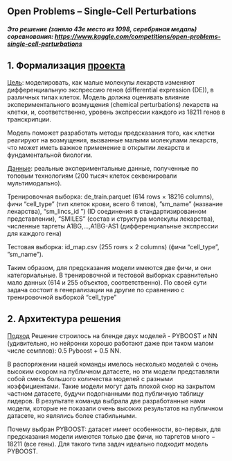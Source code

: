 ## Open Problems – Single-Cell Perturbations
##### Это решение (заняло 43е место из 1098, серебряная медаль) соревнования: https://www.kaggle.com/competitions/open-problems-single-cell-perturbations

## 1. Формализация [проекта](https://www.kaggle.com/competitions/open-problems-single-cell-perturbations/overview)
<ins>Цель</ins>: моделировать, как малые молекулы лекарств изменяют дифференциальную экспрессию генов (differential expression (DE)), в различных типах клеток. Модель должна оценивать влияние экспериментального возмущения (chemical perturbations) лекарств на клетки, и, соответственно, уровень экспрессии каждого из 18211 генов в транскрипции. <br>

Модель поможет разработать методы предсказания того, как клетки реагируют на возмущения, вызванные малыми молекулами лекарств, что может иметь важное применение в открытии лекарств и фундаментальной биологии.

[<ins>Данные</ins>](https://www.kaggle.com/competitions/open-problems-single-cell-perturbations/data): реальные экспериментальные данные, полученные по топовым технологиям (200 тысяч клеток секвенировали мультимодально).<br>

Тренировочная выборка: de_train.parquet (614 rows × 18216 columns), фичи “cell_type” (тип клеток крови, всего 6 типов), ”sm_name” (название лекарства), “sm_lincs_id ”) (ID соединения в стандартизированном представлении), “SMILES” (состав и структура молекулы лекарства), численные таргеты A1BG,…,A1BG-AS1 (дифференциальные экспрессии для каждого гена)<br>

Тестовая выборка: id_map.csv (255 rows × 2 columns) (фичи “cell_type”, ”sm_name”).<br>

Таким образом, для предсказания модели имеются две фичи, и они категориальные. В тренировочной и тестовой выборках сравнительно мало данных (614 и 255 объектов, соответственно). По своей сути задача состоит в генерализации на другие по сравнению с тренировочной выборкой “cell_type”

## 2.	Архитектура решения

<ins>Подход</ins>
Решение строилось на бленде двух моделей - PYBOOST и NN (удивительно, но нейронки хорошо работают даже при таком малом числе семплов): 0.5 Pyboost + 0.5 NN.

В распоряжении нашей команды имелось несколько моделей с очень высоким скором на публичном датасете, но эти модели представляли собой смесь большого количества моделей с разными коэффициентами. Такие модели могут дать плохой скор на закрытом частном датасете, будучи подогнанными под публичную таблицу лидеров. В результате команда выбрала две разработанные нами модели, которые не показали очень высоких результатов на публичном датасете, но являлись более стабильными. 

Почему выбран PYBOOST: датасет имеет особенности, во-первых, для предсказания модели имеются только две фичи, но таргетов много − 18211 (все гены). Для такого типа задач идеально подходит модель PYBOOST.



